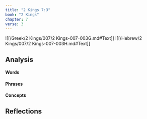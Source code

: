 ```yaml
---
title: "2 Kings 7:3"
book: "2 Kings"
chapter: 7
verse: 3
---
```

![[/Greek/2 Kings/007/2 Kings-007-003G.md#Text]]
![[/Hebrew/2 Kings/007/2 Kings-007-003H.md#Text]]

## Analysis

#### Words

#### Phrases

#### Concepts

## Reflections
